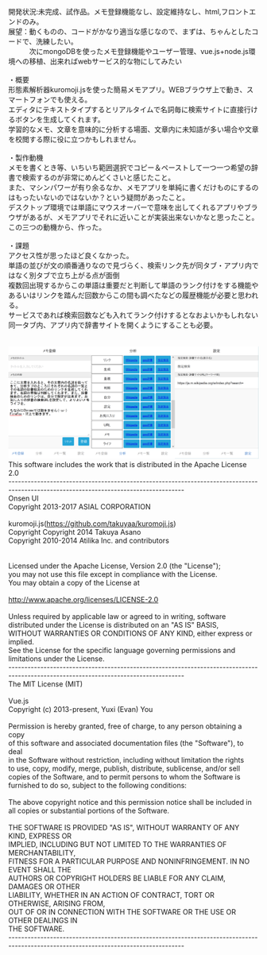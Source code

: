 開発状況:未完成、試作品。メモ登録機能なし、設定維持なし、html,フロントエンドのみ。<br />
展望：動くものの、コードがかなり適当な感じなので、まずは、ちゃんとしたコードで、洗練したい。<br />
　　　次にmongoDBを使ったメモ登録機能やユーザー管理、vue.js+node.js環境への移植、出来ればwebサービス的な物にしてみたい<br />
<br />
・概要<br />
形態素解析器kuromoji.jsを使った簡易メモアプリ。WEBブラウザ上で動き、スマートフォンでも使える。<br />
エディタにテキストタイプするとリアルタイムで名詞毎に検索サイトに直接行けるボタンを生成してくれます。<br />
学習的なメモ、文章を意味的に分析する場面、文章内に未知語が多い場合や文章を校閲する際に役に立つかもしれません。<br />
<br />
・製作動機<br />
メモを書くとき等、いちいち範囲選択でコピー＆ペーストして一つ一つ希望の辞書で検索するのが非常にめんどくさいと感じたこと。<br />
また、マシンパワーが有り余るなか、メモアプリを単純に書くだけものにするのはもったいないのではないか？という疑問があったこと。<br />
デスクトップ環境では単語にマウスオーバーで意味を出してくれるアプリやブラウザがあるが、メモアプリでそれに近いことが実装出来ないかなと思ったこと。<br />
この三つの動機から、作った。<br />
<br />
・課題<br />
アクセス性が思ったほど良くなかった。<br />
単語の並びが文の順番通りなので見づらく、検索リンク先が同タブ・アプリ内ではなく別タブで立ち上がる点が面倒<br />
複数回出現するからこの単語は重要だと判断して単語のランク付けをする機能や<br />
あるいはリンクを踏んだ回数からこの間も調べたなどの履歴機能が必要と思われる。<br />
サービスであれば検索回数なども入れてランク付けするとなおよいかもしれない<br />
同一タブ内、アプリ内で辞書サイトを開くようにすることも必要。<br />
<br />
<br />
<img src="./im324.png" alt="操作説明" title="操作説明">
<br />
This software includes the work that is distributed in the Apache License 2.0<br />
-------------------------------------------------------------------------------------------------------------------------------------<br />
Onsen UI<br />
    Copyright 2013-2017 ASIAL CORPORATION<br />
<br />
kuromoji.js(https://github.com/takuyaa/kuromoji.js)<br />
    Copyright Copyright 2014 Takuya Asano<br />
    Copyright 2010-2014 Atilika Inc. and contributors<br />
<br />
<br />
Licensed under the Apache License, Version 2.0 (the "License");<br />
you may not use this file except in compliance with the License.<br />
You may obtain a copy of the License at<br />
<br />
    http://www.apache.org/licenses/LICENSE-2.0<br />
<br />
Unless required by applicable law or agreed to in writing, software<br />
distributed under the License is distributed on an "AS IS" BASIS,<br />
WITHOUT WARRANTIES OR CONDITIONS OF ANY KIND, either express or implied.<br />
See the License for the specific language governing permissions and<br />
limitations under the License.<br />
-------------------------------------------------------------------------------------------------------------------------------------<br />
The MIT License (MIT)<br />
<br />
Vue.js<br />
 Copyright (c) 2013-present, Yuxi (Evan) You<br />
<br />
Permission is hereby granted, free of charge, to any person obtaining a copy<br />
of this software and associated documentation files (the "Software"), to deal<br />
in the Software without restriction, including without limitation the rights<br />
to use, copy, modify, merge, publish, distribute, sublicense, and/or sell<br />
copies of the Software, and to permit persons to whom the Software is<br />
furnished to do so, subject to the following conditions:<br />
<br />
The above copyright notice and this permission notice shall be included in<br />
all copies or substantial portions of the Software.<br />
<br />
THE SOFTWARE IS PROVIDED "AS IS", WITHOUT WARRANTY OF ANY KIND, EXPRESS OR<br />
IMPLIED, INCLUDING BUT NOT LIMITED TO THE WARRANTIES OF MERCHANTABILITY,<br />
FITNESS FOR A PARTICULAR PURPOSE AND NONINFRINGEMENT. IN NO EVENT SHALL THE<br />
AUTHORS OR COPYRIGHT HOLDERS BE LIABLE FOR ANY CLAIM, DAMAGES OR OTHER<br />
LIABILITY, WHETHER IN AN ACTION OF CONTRACT, TORT OR OTHERWISE, ARISING FROM,<br />
OUT OF OR IN CONNECTION WITH THE SOFTWARE OR THE USE OR OTHER DEALINGS IN<br />
THE SOFTWARE.<br />
-------------------------------------------------------------------------------------------------------------------------------------<br />
